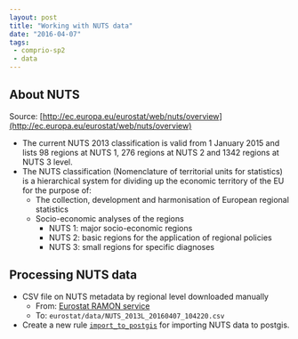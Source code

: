 ```yaml
---
layout: post
title: "Working with NUTS data"
date: "2016-04-07"
tags:
 - comprio-sp2
 - data
---
```


## About NUTS

Source: [http://ec.europa.eu/eurostat/web/nuts/overview](http://ec.europa.eu/eurostat/web/nuts/overview)

+ The current NUTS 2013 classification is valid from 1 January 2015 and lists 98 regions at NUTS 1, 276 regions at NUTS 2 and 1342 regions at NUTS 3 level.
+ The NUTS classification (Nomenclature of territorial units for statistics) is a hierarchical system for dividing up the economic territory of the EU for the purpose of:
  - The collection, development and harmonisation of European regional statistics
  - Socio-economic analyses of the regions
    * NUTS 1: major socio-economic regions
    * NUTS 2: basic regions for the application of regional policies
    * NUTS 3: small regions for specific diagnoses

## Processing NUTS data

+ CSV file on NUTS metadata by regional level downloaded manually
  - From: [Eurostat RAMON service](http://ec.europa.eu/eurostat/ramon/nomenclatures/index.cfm?TargetUrl=LST_CLS_DLD&StrNom=NUTS_2013L&StrLanguageCode=EN&StrLayoutCode=HIERARCHIC)
  - To: `eurostat/data/NUTS_2013L_20160407_104220.csv`
+ Create a new rule [`import_to_postgis`](https://github.com/VUEG/data-eurostat/blob/master/NUTS/Snakefile#L21) for importing NUTS data to postgis.
